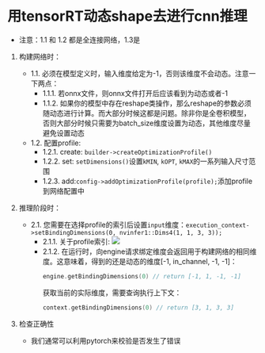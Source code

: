 <!--
 * @Descripttion: 
 * @version: 
 * @Author: zwy
 * @Date: 2022-09-29 19:32:57
 * @LastEditors: zwy
 * @LastEditTime: 2022-09-29 19:34:26
-->
# 用tensorRT动态shape去进行cnn推理
- 注意：1.1 和 1.2 都是全连接网络，1.3是

1. 构建网络时：
    - 1.1. 必须在模型定义时，输入维度给定为-1，否则该维度不会动态。注意一下两点：
        - 1.1.1. 若onnx文件，则onnx文件打开后应该看到为动态或者-1
        - 1.1.2. 如果你的模型中存在reshape类操作，那么reshape的参数必须随动态进行计算。而大部分时候这都是问题。除非你是全卷积模型，否则大部分时候只需要为batch_size维度设置为动态，其他维度尽量避免设置动态
    - 1.2. 配置profile:
       - 1.2.1. create: `builder->createOptimizationProfile()`
       - 1.2.2. set: `setDimensions()`设置`kMIN`, `kOPT`, `kMAX`的一系列输入尺寸范围
       - 1.2.3. add:`config->addOptimizationProfile(profile);`添加profile到网络配置中
2. 推理阶段时：
    - 2.1. 您需要在选择profile的索引后设置`input`维度：`execution_context->setBindingDimensions(0, nvinfer1::Dims4(1, 1, 3, 3));` 
      - 2.1.1. 关于profile索引:
        ![](https://blog-1300216920.cos.ap-nanjing.myqcloud.com/1.multiple-optimization-profiles.jpg)
      - 2.1.2. 在运行时，向engine请求绑定维度会返回用于构建网络的相同维度。这意味着，得到的还是动态的维度[-1, in_channel, -1, -1]：
        ```cpp
        engine.getBindingDimensions(0) // return [-1, 1, -1, -1]
        ```
        获取当前的实际维度，需要查询执行上下文：
        ```cpp
        context.getBindingDimensions(0) // return [3, 1, 3, 3]
        ```

3. 检查正确性
    - 我们通常可以利用pytorch来校验是否发生了错误
